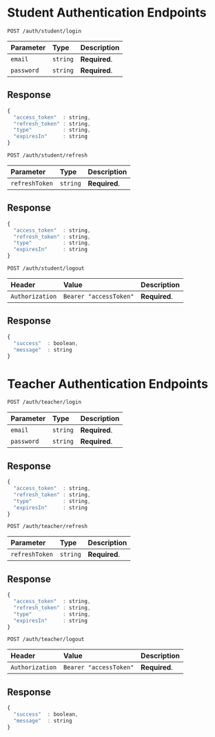 # Student Authentication Endpoints

```http
POST /auth/student/login
```

| Parameter | Type | Description |
| :--- | :--- | :--- |
| `email` | `string` | **Required**. |
| `password` | `string` | **Required**. |


## Response

```javascript
{
  "access_token"  : string,
  "refresh_token" : string,
  "type"          : string,
  "expiresIn"     : string
}

```

```http
POST /auth/student/refresh
```

| Parameter | Type | Description |
| :--- | :--- | :--- |
| `refreshToken` | `string` | **Required**. |


## Response

```javascript
{
  "access_token"  : string,
  "refresh_token" : string,
  "type"          : string,
  "expiresIn"     : string
}
```

```http
POST /auth/student/logout
```

| Header | Value |Description |
| :--- | :--- | :--- |
| `Authorization` | `Bearer "accessToken"` | **Required**. |


## Response

```javascript
{
  "success"  : boolean,
  "message"  : string
}
```


# Teacher Authentication Endpoints

```http
POST /auth/teacher/login
```

| Parameter | Type | Description |
| :--- | :--- | :--- |
| `email` | `string` | **Required**. |
| `password` | `string` | **Required**. |


## Response

```javascript
{
  "access_token"  : string,
  "refresh_token" : string,
  "type"          : string,
  "expiresIn"     : string
}

```

```http
POST /auth/teacher/refresh
```

| Parameter | Type | Description |
| :--- | :--- | :--- |
| `refreshToken` | `string` | **Required**. |


## Response

```javascript
{
  "access_token"  : string,
  "refresh_token" : string,
  "type"          : string,
  "expiresIn"     : string
}
```

```http
POST /auth/teacher/logout
```

| Header | Value |Description |
| :--- | :--- | :--- |
| `Authorization` | `Bearer "accessToken"` | **Required**. |


## Response

```javascript
{
  "success"  : boolean,
  "message"  : string
}
```
